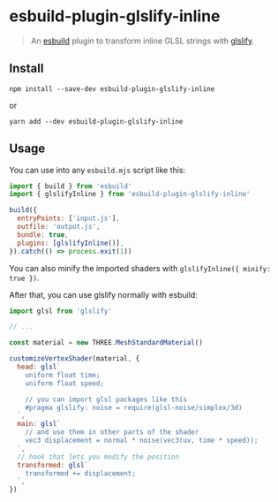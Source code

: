 # esbuild-plugin-glslify-inline

> An [esbuild](https://github.com/evanw/esbuild) plugin to transform inline GLSL strings with [glslify](https://github.com/glslify/glslify).

## Install

```
npm install --save-dev esbuild-plugin-glslify-inline
```

or

```
yarn add --dev esbuild-plugin-glslify-inline
```

## Usage

You can use into any `esbuild.mjs` script like this:

```js
import { build } from 'esbuild'
import { glslifyInline } from 'esbuild-plugin-glslify-inline'

build({
  entryPoints: ['input.js'],
  outfile: 'output.js',
  bundle: true,
  plugins: [glslifyInline()],
}).catch(() => process.exit(1))
```

You can also minify the imported shaders with `glslifyInline({ minify: true })`.

After that, you can use glslify normally with esbuild:

```js
import glsl from 'glslify'

// ...

const material = new THREE.MeshStandardMaterial()

customizeVertexShader(material, {
  head: glsl`
    uniform float time;
    uniform float speed;

    // you can import glsl packages like this
    #pragma glslify: noise = require(glsl-noise/simplex/3d)
  `,
  main: glsl`
    // and use them in other parts of the shader
    vec3 displacement = normal * noise(vec3(uv, time * speed));
  `,
  // hook that lets you modify the position
  transformed: glsl`
    transformed += displacement;
  `,
})
```

<!-- TODO note about customizeVertexShader -->
